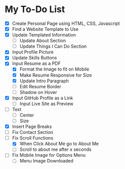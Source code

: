 # My To-Do List

- [x] Create Personal Page using HTML, CSS, Javascript
- [x] Find a Website Template to Use
- [x] Update Templated Information
  - [ ] Update About Section
  - [ ] Update Things I Can Do Section
- [x] Input Profile Picture
- [x] Update Skills Buttons
- [x] Input Resume as a PDF
  - [x] Format the Image to fit on Mobile
  - [x] Make Resume Responsive for Size
  - [x] Update Intro Paragraph
  - [ ] Edit Resume Border
  - [ ] Shadow on Hover
- [x] Input GitHub Profile as a Link
  - [ ] Input Live Site as Preview
- [ ] Text
  - [ ] Center
  - [ ] Size
- [x] Insert Page Breaks
- [ ] Fix Contact Section
- [ ] Fix Scroll Functions
  - [x] When Click About Me go to About Me
  - [ ] Scroll to about me after x seconds
- [ ] Fix Mobile Image for Options Menu 
  - [ ] Menu Image Downloaded
